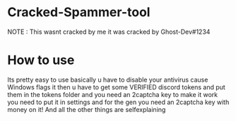 # Cracked-Spammer-tool
NOTE : This wasnt cracked by me it was cracked by Ghost-Dev#1234

# How to use
Its pretty easy to use basically u have to disable your antivirus cause Windows flags it
then u have to get some VERIFIED discord tokens and put them in the tokens folder
and you need an 2captcha key to make it work you need to put it in settings and for the gen you need an 2captcha key with money on it!
And all the other things are selfexplaining
